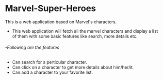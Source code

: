 # Marvel-Super-Heroes
This is a web application based on Marvel's characters.

- This web application will fetch all the marvel characters and display a list of them with some basic features like search, more details etc.
###### -_Following are the features_  

- Can search for a perticular character.
- Can click on a character to get more details about him/her/it.
- Can add a character to your favorite list.
